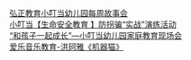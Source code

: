   
[弘正教育小叮当幼儿园每周故事会](http://www.dianyue.me/archives/304/oudv6thllnjfzis3/)  
[小叮当【生命安全教育 】防拐骗“实战”演练活动](http://www.dianyue.me/archives/406/6xgcwxaq98ae0vbe/)  
[“和孩子一起成长”—小叮当幼儿园家庭教育现场会](http://www.dianyue.me/archives/856/xnnkbyeejvb6qdox/)  
[爱乐音乐教育-洪珂雅《机器猫》](http://www.dianyue.me/archives/827/rm115wv9hfpxzems/)
